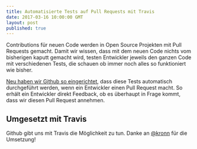 ```yaml
---
title: Automatisierte Tests auf Pull Requests mit Travis
date: 2017-03-16 10:00:00 GMT
layout: post
published: true
---
```


Contributions für neuen Code werden in Open Source Projekten mit
Pull Requests gemacht. Damit wir wissen, dass mit dem neuen Code nichts vom
bisherigen kaputt gemacht wird, testen Entwickler jeweils den ganzen Code mit
verschiedenen Tests, die schauen ob immer noch alles so funktioniert wie bisher.

[Neu haben wir Github so eingerichtet](https://github.com/hitobito/hitobito/issues/153),
dass diese Tests automatisch durchgeführt
werden, wenn ein Entwickler einen Pull Request macht. So erhält ein Entwickler
direkt Feedback, ob es überhaupt in Frage kommt, dass wir diesen Pull Request
annehmen.

## Umgesetzt mit Travis

Github gibt uns mit Travis die Möglichkeit zu tun. Danke an
[@kronn](https://github.com/kronn) für die Umsetzung!
